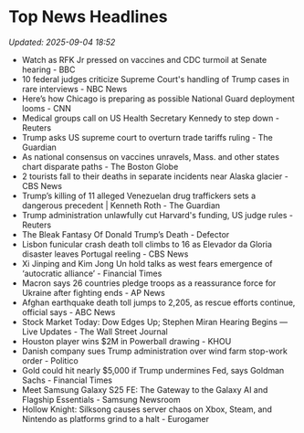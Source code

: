 # Top News Headlines

_Updated: 2025-09-04 18:52_

- Watch as RFK Jr pressed on vaccines and CDC turmoil at Senate hearing - BBC
- 10 federal judges criticize Supreme Court's handling of Trump cases in rare interviews - NBC News
- Here’s how Chicago is preparing as possible National Guard deployment looms - CNN
- Medical groups call on US Health Secretary Kennedy to step down - Reuters
- Trump asks US supreme court to overturn trade tariffs ruling - The Guardian
- As national consensus on vaccines unravels, Mass. and other states chart disparate paths - The Boston Globe
- 2 tourists fall to their deaths in separate incidents near Alaska glacier - CBS News
- Trump’s killing of 11 alleged Venezuelan drug traffickers sets a dangerous precedent | Kenneth Roth - The Guardian
- Trump administration unlawfully cut Harvard's funding, US judge rules - Reuters
- The Bleak Fantasy Of Donald Trump’s Death - Defector
- Lisbon funicular crash death toll climbs to 16 as Elevador da Gloria disaster leaves Portugal reeling - CBS News
- Xi Jinping and Kim Jong Un hold talks as west fears emergence of ‘autocratic alliance’ - Financial Times
- Macron says 26 countries pledge troops as a reassurance force for Ukraine after fighting ends - AP News
- Afghan earthquake death toll jumps to 2,205, as rescue efforts continue, official says - ABC News
- Stock Market Today: Dow Edges Up; Stephen Miran Hearing Begins — Live Updates - The Wall Street Journal
- Houston player wins $2M in Powerball drawing - KHOU
- Danish company sues Trump administration over wind farm stop-work order - Politico
- Gold could hit nearly $5,000 if Trump undermines Fed, says Goldman Sachs - Financial Times
- Meet Samsung Galaxy S25 FE: The Gateway to the Galaxy AI and Flagship Essentials - Samsung Newsroom
- Hollow Knight: Silksong causes server chaos on Xbox, Steam, and Nintendo as platforms grind to a halt - Eurogamer